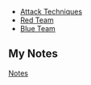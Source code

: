 - [Attack Techniques](attack-techniques.md)
- [Red Team](red-team.md)
- [Blue Team](blue-team.md)
## My Notes
[Notes](mynotes/attack-and-defence-techniques-notes.md)
